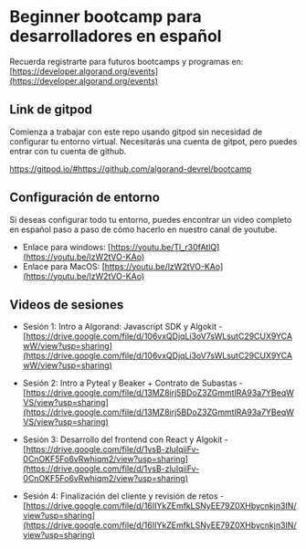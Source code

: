 # Beginner bootcamp para desarrolladores en español
Recuerda registrarte para futuros bootcamps y programas en: [https://developer.algorand.org/events](https://developer.algorand.org/events)

## Link de gitpod
Comienza a trabajar con este repo usando gitpod sin necesidad de configurar tu entorno virtual. Necesitarás una cuenta de gitpot, pero puedes entrar con tu cuenta de github.

https://gitpod.io/#https://github.com/algorand-devrel/bootcamp

## Configuración de entorno
Si deseas configurar todo tu entorno, puedes encontrar un video completo en español paso a paso de cómo hacerlo en nuestro canal de youtube.

- Enlace para windows: [https://youtu.be/Tl_r30fAtlQ](https://youtu.be/lzW2tVO-KAo)
- Enlace para MacOS: [https://youtu.be/lzW2tVO-KAo](https://youtu.be/lzW2tVO-KAo)

## Videos de sesiones

- Sesión 1: Intro a Algorand: Javascript SDK y Algokit - [https://drive.google.com/file/d/106vxQDjqLi3oV7sWLsutC29CUX9YCAwW/view?usp=sharing](https://drive.google.com/file/d/106vxQDjqLi3oV7sWLsutC29CUX9YCAwW/view?usp=sharing)

- Sesión 2: Intro a Pyteal y Beaker + Contrato de Subastas - [https://drive.google.com/file/d/13MZ8irj5BDoZ3ZGmmtlRA93a7YBeqWVS/view?usp=sharing](https://drive.google.com/file/d/13MZ8irj5BDoZ3ZGmmtlRA93a7YBeqWVS/view?usp=sharing)

- Sesión 3: Desarrollo del frontend con React y Algokit - [https://drive.google.com/file/d/1vsB-zluIqiiFv-0CnOKF5Fo6vRwhiqm2/view?usp=sharing](https://drive.google.com/file/d/1vsB-zluIqiiFv-0CnOKF5Fo6vRwhiqm2/view?usp=sharing)

- Sesión 4: Finalización del cliente y revisión de retos - [https://drive.google.com/file/d/16IIYkZEmfkLSNyEE79Z0XHbycnkjn3IN/view?usp=sharing](https://drive.google.com/file/d/16IIYkZEmfkLSNyEE79Z0XHbycnkjn3IN/view?usp=sharing)